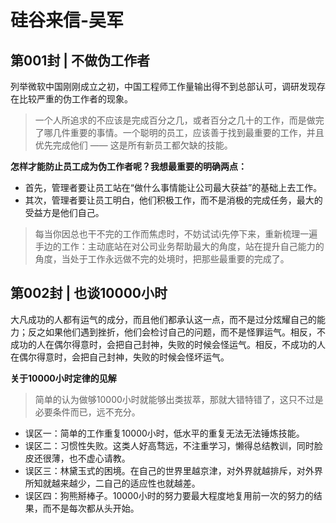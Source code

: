 # 硅谷来信-吴军

## 第001封 | 不做伪工作者

列举微软中国刚刚成立之初，中国工程师工作量输出得不到总部认可，调研发现存在比较严重的伪工作者的现象。

> 一个人所追求的不应该是完成百分之几，或者百分之几十的工作，而是做完了哪几件重要的事情。一个聪明的员工，应该善于找到最重要的工作，并且优先完成他们 —— 这是所有新员工都欠缺的技能。

**怎样才能防止员工成为伪工作者呢？我想最重要的明确两点：**
- 首先，管理者要让员工站在“做什么事情能让公司最大获益”的基础上去工作。
- 其次，管理者要让员工明白，他们积极工作，而不是消极的完成任务，最大的受益方是他们自己。

> 每当你因总也干不完的工作而焦虑时，不妨试试i先停下来，重新梳理一遍手边的工作：主动底站在对公司业务帮助最大的角度，站在提升自己能力的角度，当处于工作永远做不完的处境时，把那些最重要的完成了。

## 第002封 | 也谈10000小时

大凡成功的人都有运气的成分，而且他们都承认这一点，而不是过分炫耀自己的能力；反之如果他们遇到挫折，他们会检讨自己的问题，而不是怪罪运气。相反，不成功的人在偶尔得意时，会把自己封神，失败的时候会怪运气。相反，不成功的人在偶尔得意时，会把自己封神，失败的时候会怪坏运气。

**关于10000小时定律的见解**
> 简单的认为做够10000小时就能够出类拔萃，那就大错特错了，这只不过是必要条件而已，远不充分。

- 误区一：简单的工作重复10000小时，低水平的重复无法无法锤炼技能。
- 误区二：习惯性失败。这类人好高骛远，不注重学习，懒得总结教训，同时脸皮还很薄，也不虚心请教。
- 误区三：林黛玉式的困境。在自己的世界里越京津，对外界就越排斥，对外界所知就越来越少，二自己的适应性也就越差。
- 误区四：狗熊掰棒子。10000小时的努力要最大程度地复用前一次的努力的结果，而不是每次都从头开始。
